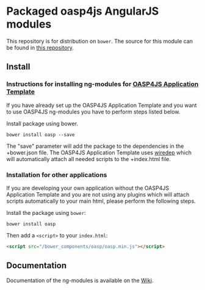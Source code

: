 # Packaged oasp4js AngularJS modules

This repository is for distribution on `bower`. The source for this module can be found in
[this repository](https://github.com/oasp/oasp4js).

## Install

### Instructions for installing ng-modules for [OASP4JS Application Template](https://github.com/oasp/generator-oasp)

If you have already set up the OASP4JS Application Template and you want to use OASP4JS ng-modules you have to perform steps listed below.

Install package using bower.

```shell
bower install oasp --save
``` 

The "save" parameter will add the package to the dependencies in the +bower.json file. The OASP4JS Application Template uses [wiredep](https://github.com/taptapship/wiredep) which will automatically attach all needed scripts to the +index.html file.

### Installation for other applications

If you are developing your own application without the OASP4JS Application Template and you are not using any plugins which will attach scripts automatically to your main html, please perform the following steps.

Install the package using `bower`:

```shell
bower install oasp
```
Then add a `<script>` to your `index.html`:

```html
<script src="/bower_components/oasp/oasp.min.js"></script>
```

## Documentation

Documentation of the ng-modules is available on the [Wiki](https://github.com/oasp/oasp4js/wiki/oasp4js-ng-modules).

